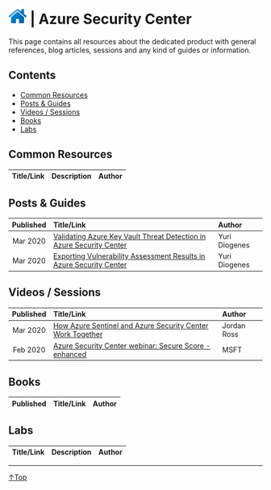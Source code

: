 # [![Home](/img/home.png)](../README.md "Home") | Azure Security Center

This page contains all resources about the dedicated product with general references, blog articles, sessions and any kind of guides or information.

## Contents
- [Common Resources](#common-resource)
- [Posts & Guides](#posts-&-guides)
- [Videos / Sessions](#videos-/-sessions)
- [Books](#books)
- [Labs](#labs)


## Common Resources
| Title/Link | Description | Author |
| :--------: | :---------- | :----- |

## Posts & Guides
| Published | Title/Link                                                                                                                                                                                                      | Author        |
| :-------: | :-------------------------------------------------------------------------------------------------------------------------------------------------------------------------------------------------------------- | :------------ |
| Mar 2020  | [Validating Azure Key Vault Threat Detection in Azure Security Center](https://techcommunity.microsoft.com/t5/azure-security-center/validating-azure-key-vault-threat-detection-in-azure-security/ba-p/1220336) | Yuri Diogenes |
| Mar 2020  | [Exporting Vulnerability Assessment Results in Azure Security Center](https://techcommunity.microsoft.com/t5/azure-security-center/exporting-vulnerability-assessment-results-in-azure-security/ba-p/1212091)   | Yuri Diogenes |


## Videos / Sessions
| Published | Title/Link                                                                                                | Author      |
| :-------: | :-------------------------------------------------------------------------------------------------------- | :---------- |
| Mar 2020  | [How Azure Sentinel and Azure Security Center Work Together](https://www.youtube.com/watch?v=DrfxrfM64Dg) | Jordan Ross |
| Feb 2020  | [Azure Security Center webinar: Secure Score - enhanced](https://www.youtube.com/watch?v=p_yCOAhgSQk)     | MSFT        |
 

## Books
| Published | Title/Link | Author |
| :-------: | :--------- | :----- |

## Labs
| Title/Link | Description | Author |
| :--------: | :---------- | :----- |
___
 <a href="#top" title="Back to the top.">↑Top</a>

